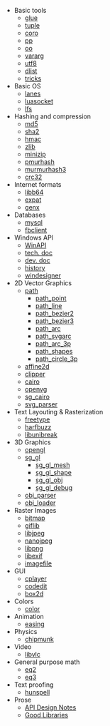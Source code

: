   * Basic tools
    * [glue](glue.html)
    * [tuple](tuple.html)
    * [coro](coro.html)
    * [pp](pp.html)
    * [oo](oo.html)
    * [vararg](vararg.html)
    * [utf8](utf8.html)
    * [dlist](dlist.html)
    * [tricks](lua_tricks.html)
  * Basic OS
    * [lanes](lanes.html)
    * [luasocket]
    * [lfs]
  * Hashing and compression
    * [md5](md5.html)
    * [sha2](sha2.html)
    * [hmac](hmac.html)
    * [zlib](zlib.html)
    * [minizip](minizip.html)
    * [pmurhash](pmurhash.html)
    * [murmurhash3](murmurhash3.html)
    * [crc32](crc32.html)
  * Internet formats
    * [libb64](libb64.html)
    * [expat](expat.html)
    * [genx](genx.html)
  * Databases
    * [mysql](mysql.html)
    * [fbclient](fbclient.html)
  * Windows API
    * [WinAPI](winapi.html)
    * [tech. doc](winapi_design.html)
    * [dev. doc](winapi_binding.html)
    * [history](winapi_history.html)
    * [windesigner](windesigner.html)
  * 2D Vector Graphics
    * [path](path.html)
      * [path_point](path_point.html)
      * [path_line](path_line.html)
      * [path_bezier2](path_bezier2.html)
      * [path_bezier3](path_bezier3.html)
      * [path_arc](path_arc.html)
      * [path_svgarc](path_svgarc.html)
      * [path_arc_3p](path_arc_3p.html)
      * [path_shapes](path_shapes.html)
      * [path_circle_3p](path_circle_3p.html)
    * [affine2d](affine2d.html)
    * [clipper](clipper.html)
    * [cairo](cairo.html)
    * [openvg](openvg.html)
    * [sg_cairo](sg_cairo.html)
    * [svg_parser](svg_parser.html)
  * Text Layouting & Rasterization
    * [freetype](freetype.html)
    * [harfbuzz](harfbuzz.html)
    * [libunibreak](libunibreak.html)
  * 3D Graphics
    * [opengl](opengl.html)
    * [sg_gl](sg_gl.html)
      * [sg_gl_mesh](sg_gl_mesh.html)
      * [sg_gl_shape](sg_gl_shape.html)
      * [sg_gl_obj](sg_gl_obj.html)
      * [sg_gl_debug](sg_gl_debug.html)
    * [obj_parser](obj_parser.html)
    * [obj_loader](obj_loader.html)
  * Raster Images
    * [bitmap](bitmap.html)
    * [giflib](giflib.html)
    * [libjpeg](libjpeg.html)
    * [nanojpeg](nanojpeg.html)
    * [libpng](libpng.html)
    * [libexif](libexif.html)
    * [imagefile](imagefile.html)
  * GUI
    * [cplayer](cplayer.html)
    * [codedit](codedit.html)
    * [box2d](box2d.html)
  * Colors
    * [color](color.html)
  * Animation
    * [easing](easing.html)
  * Physics
    * [chipmunk](chipmunk.html)
  * Video
    * [libvlc]
  * General purpose math
    * [eq2](eq2.html)
    * [eq3](eq3.html)
  * Text proofing
    * [hunspell](hunspell.html)
  * Prose
    * [API Design Notes](api_design.html)
    * [Good Libraries](good_libraries.html)


[luasocket]: http://w3.impa.br/~diego/software/luasocket/reference.html
[lfs]: http://keplerproject.github.com/luafilesystem/manual.html#reference
[libvlc]: http://www.videolan.org/developers/vlc/doc/doxygen/html/modules.html

